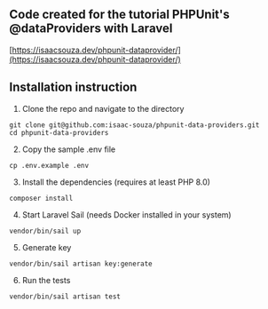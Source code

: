 ## Code created for the tutorial PHPUnit's @dataProviders with Laravel

[https://isaacsouza.dev/phpunit-dataprovider/](https://isaacsouza.dev/phpunit-dataprovider/)

## Installation instruction

1. Clone the repo and navigate to the directory
```
git clone git@github.com:isaac-souza/phpunit-data-providers.git
cd phpunit-data-providers
```
2. Copy the sample .env file
```
cp .env.example .env
```
3. Install the dependencies (requires at least PHP 8.0)
```
composer install
```
4. Start Laravel Sail (needs Docker installed in your system)
```
vendor/bin/sail up
```
5. Generate key
```
vendor/bin/sail artisan key:generate
```
6. Run the tests
```
vendor/bin/sail artisan test
```
